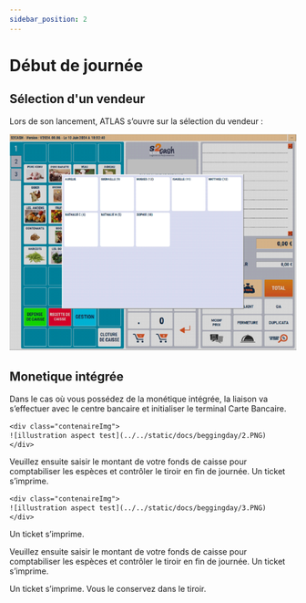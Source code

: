 ```yaml
---
sidebar_position: 2
---
```


# Début de journée

## Sélection d'un vendeur
Lors de son lancement, ATLAS s’ouvre sur la sélection du vendeur :
    <div class="contenaireImg">
    ![illustration aspect test](../../static/docs/beggingday/1.PNG)
    </div>
## Monetique intégrée
Dans le cas où vous possédez de la monétique intégrée, la liaison va s’effectuer avec le centre bancaire et initialiser le terminal Carte Bancaire.

    <div class="contenaireImg">
    ![illustration aspect test](../../static/docs/beggingday/2.PNG)
    </div>

Veuillez ensuite saisir le montant de votre fonds de caisse pour comptabiliser les espèces et contrôler le tiroir en fin de journée. Un ticket s’imprime. 


    <div class="contenaireImg">
    ![illustration aspect test](../../static/docs/beggingday/3.PNG)
    </div>

Un ticket s’imprime.


Veuillez ensuite saisir le montant de votre fonds de caisse pour comptabiliser les espèces et contrôler le tiroir en fin de journée. Un ticket s’imprime.


Un ticket s’imprime. Vous le conservez dans le tiroir.
